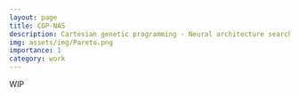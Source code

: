 ```yaml
---
layout: page
title: CGP-NAS
description: Cartesian genetic programming - Neural architecture search
img: assets/img/Pareto.png
importance: 1
category: work
---
```

WIP